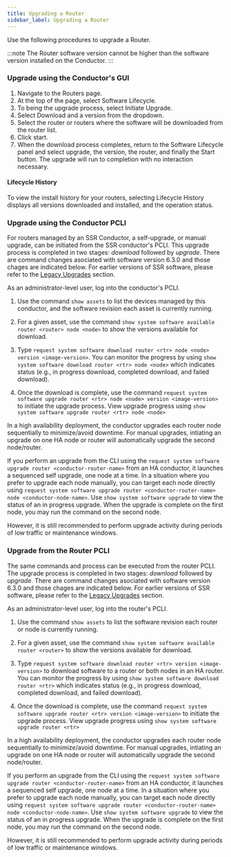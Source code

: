 ```yaml
---
title: Upgrading a Router
sidebar_label: Upgrading a Router 
---
```

Use the following procedures to upgrade a Router.

:::note
The Router software version cannot be higher than the software version installed on the Conductor.
:::

### Upgrade using the Conductor's GUI

1. Navigate to the Routers page.
2. At the top of the page, select Software Lifecycle.
3. To being the upgrade process, select Initiate Upgrade.
4. Select Download and a version from the dropdown.
5. Select the router or routers where the software will be downloaded from the router list. 
6. Click start. 
7. When the download process completes, return to the Software Lifecycle panel and select upgrade, the version, the router, and finally the Start button.
The upgrade will run to completion with no interaction necessary. 

#### Lifecycle History

To view the install history for your routers, selecting Lifecycle History displays all versions downloaded and installed, and the operation status. 

### Upgrade using the Conductor PCLI

For routers managed by an SSR Conductor, a self-upgrade, or manual upgrade, can be initiated from the SSR conductor's PCLI. This upgrade process is completed in two stages: *download* followed by *upgrade*. There are command changes asociated with software version 6.3.0 and those chages are indicated below. For earlier versions of SSR software, please refer to the [Legacy Upgrades](upgrade_legacy.md) section. 

As an administrator-level user, log into the conductor's PCLI. 

1. Use the command `show assets` to list the devices managed by this conductor, and the software revision each asset is currently running.

2. For a given asset, use the command `show system software available router <router> node <node>` to show the versions available for download. 

3. Type `request system software download router <rtr> node <node> version <image-version>`. You can monitor the progress by using `show system software download router <rtr> node <node>` which indicates status (e.g., in progress download, completed download, and failed download).

4. Once the download is complete, use the command `request system software upgrade router <rtr> node <node> version <image-version>` to initiate the upgrade process. View upgrade progress using `show system software upgrade router <rtr> node <node>`

In a high availability deployment, the conductor upgrades each router node sequentially to minimize/avoid downtime. For manual upgrades, intiating an upgrade on one HA node or router will automatically upgrade the second node/router. 

If you perform an upgrade from the CLI using the `request system software upgrade router <conductor-router-name>` from an HA conductor, it launches a sequenced self upgrade, one node at a time. In a situation where you prefer to upgrade each node manually, you can target each node directly using `request system software upgrade router <conductor-router-name> node <conductor-node-name>`. Use `show system software upgrade` to view the status of an in progress upgrade. When the upgrade is complete on the first node, you may run the command on the second node. 

However, it is still recommended to perform upgrade activity during periods of low traffic or maintenance windows.

### Upgrade from the Router PCLI

The same commands and process can be executed from the router PCLI. The upgrade process is completed in two stages: *download* followed by *upgrade*. There are command changes asociated with software version 6.3.0 and those chages are indicated below. For earlier versions of SSR software, please refer to the [Legacy Upgrades](upgrade_legacy.md) section. 

As an administrator-level user, log into the router's PCLI. 

1. Use the command `show assets` to list the software revision each router or node is currently running.

2. For a given asset, use the command `show system software available router <router>` to show the versions available for download. 

3. Type `request system software download router <rtr> version <image-version>` to download software to a router or both nodes in an HA router. You can monitor the progress by using `show system software download router <rtr>` which indicates status (e.g., in progress download, completed download, and failed download).

4. Once the download is complete, use the command `request system software upgrade router <rtr> version <image-version>` to initiate the upgrade process. View upgrade progress using `show system software upgrade router <rtr>`

In a high availability deployment, the conductor upgrades each router node sequentially to minimize/avoid downtime. For manual upgrades, intiating an upgrade on one HA node or router will automatically upgrade the second node/router. 

If you perform an upgrade from the CLI using the `request system software upgrade router <conductor-router-name>` from an HA conductor, it launches a sequenced self upgrade, one node at a time. In a situation where you prefer to upgrade each node manually, you can target each node directly using `request system software upgrade router <conductor-router-name> node <conductor-node-name>`. Use `show system software upgrade` to view the status of an in progress upgrade. When the upgrade is complete on the first node, you may run the command on the second node. 

However, it is still recommended to perform upgrade activity during periods of low traffic or maintenance windows.
